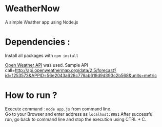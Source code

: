 # WeatherNow
A simple Weather app using Node.js
# Dependencies :
Install all packages with ``` npm install ```

[Open Weather API](openweather.org) was used.
Sample API call=http://api.openweathermap.org/data/2.5/forecast?id=1253573&APPID=56e2043a628c776ab619d9d393c2b568&units=metric

# How to run ?
Execute command : ```node app.js``` from command line. <br>
Go to your Browser and enter address as ```localhost:8081```
After successful run, go back to command line and stop the execution using CTRL + C.
